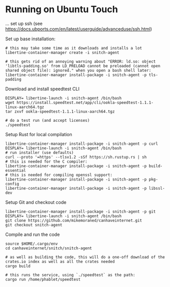 # Running on Ubuntu Touch

... set up ssh (see https://docs.ubports.com/en/latest/userguide/advanceduse/ssh.html)

Set up base installation:

    # this may take some time as it downloads and installs a lot
    libertine-container-manager create -i snitch-agent

    # this gets rid of an annoying warning about "ERROR: ld.so: object 'libtls-padding.so' from LD_PRELOAD cannot be preloaded (cannot open shared object file): ignored." when you open a bash shell later:
    libertine-container-manager install-package -i snitch-agent -p tls-padding

Download and install speedtest CLI

    DISPLAY= libertine-launch -i snitch-agent /bin/bash
    wget https://install.speedtest.net/app/cli/ookla-speedtest-1.1.1-linux-aarch64.tgz
    tar zxvf ookla-speedtest-1.1.1-linux-aarch64.tgz

    # do a test run (and accept licenses)
    ./speedtest

Setup Rust for local compilation

    libertine-container-manager install-package -i snitch-agent -p curl
    DISPLAY= libertine-launch -i snitch-agent /bin/bash
    # run installer (use defaults)
    curl --proto '=https' --tlsv1.2 -sSf https://sh.rustup.rs | sh
    # this is needed for the C compiler:
    libertine-container-manager install-package -i snitch-agent -p build-essential
    # this is needed for compiling openssl support:
    libertine-container-manager install-package -i snitch-agent -p pkg-config
    libertine-container-manager install-package -i snitch-agent -p libssl-dev

Setup Git and checkout code

    libertine-container-manager install-package -i snitch-agent -p git
    DISPLAY= libertine-launch -i snitch-agent /bin/bash
    git clone https://github.com/mikemoraned/canhaveinternet.git
    git checkout snitch-agent

Compile and run the code

    source $HOME/.cargo/env
    cd canhaveinternet/snitch/snitch-agent

    # as well as building the code, this will do a one-off download of the crates.io index as well as all the crates needed
    cargo build

    # this runs the service, using `./speedtest` as the path:
    cargo run /home/phablet/speedtest
